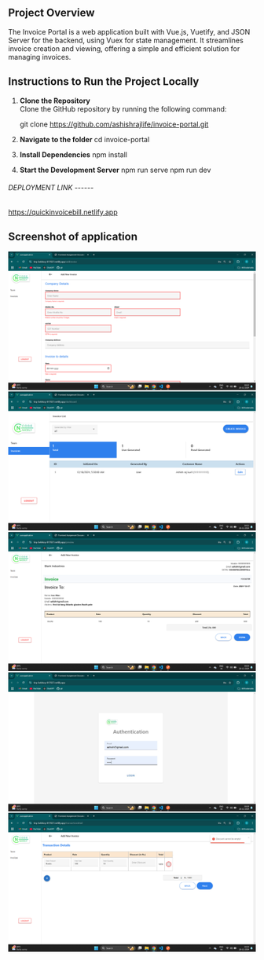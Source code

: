 ## Project Overview
The Invoice Portal is a web application built with Vue.js, Vuetify, and JSON Server for the backend, using Vuex for state management. It streamlines invoice creation and viewing, offering a simple and efficient solution for managing invoices.

## Instructions to Run the Project Locally

1. **Clone the Repository**  
   Clone the GitHub repository by running the following command:  

   git clone https://github.com/ashishrajlife/invoice-portal.git

2. **Navigate to the folder** 
   cd invoice-portal

3. **Install Dependencies** 
   npm install

4.  **Start the Development Server** 
   npm run serve 
   npm run dev


###### DEPLOYMENT LINK ------
https://quickinvoicebill.netlify.app

## Screenshot of application

![Screenshot of create invoice](\projectshots\addnewinvoice.png)
![Screenshot of dashboard ](\projectshots\dashboard.png)
![Screenshot of invoicedetails](\projectshots\invoicedetails.png)
![Screenshot of login page](\projectshots\login.jpg)
![Screenshot of create transaction page](\projectshots\transaction.png)
